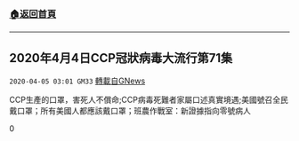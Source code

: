 ###  [:house:返回首頁](https://github.com/ourhimalayas/txt)
---

## 2020年4月4日CCP冠狀病毒大流行第71集
`2020-04-05 03:01 GM33` [轉載自GNews](https://gnews.org/zh-hant/162505/)

CCP生產的口罩，害死人不償命;CCP病毒死難者家屬口述真實境遇;美國號召全民戴口罩；所有美國人都應該戴口罩；班農作戰室：新證據指向零號病人

0
